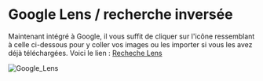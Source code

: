 # Google Lens / recherche inversée
Maintenant intégré à Google, il vous suffit de cliquer sur l'icône ressemblant à celle ci-dessous pour y coller vos images ou les importer 
si vous les avez déjà téléchargées.
Voici le lien : [Recheche Lens](https://images.google.com/ "Recherche Google Lens")

![Google_Lens](https://upload.wikimedia.org/wikipedia/commons/thumb/d/d6/Google_Lens_Icon.svg/1200px-Google_Lens_Icon.svg.png)
